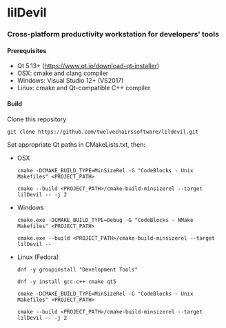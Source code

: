 # lilDevil
### Cross-platform productivity workstation for developers' tools 


#### Prerequisites
 - Qt 5.13+ (https://www.qt.io/download-qt-installer)
 - OSX: cmake and clang compiler
 - Windows: Visual Studio 12+ (VS2017)
 - Linux: cmake and Qt-compatible C++ compiler
 
#### Build
Clone this repository

  `git clone https://github.com/twelvechairssoftware/lildevil.git`

Set appropriate Qt paths in CMakeLists.txt, then:

 - OSX
 
      `cmake -DCMAKE_BUILD_TYPE=MinSizeRel -G "CodeBlocks - Unix Makefiles" <PROJECT_PATH>`
 
      `cmake --build <PROJECT_PATH>/cmake-build-minsizerel --target lilDevil -- -j 2`
 
 - Windows
 
      `cmake.exe -DCMAKE_BUILD_TYPE=Debug -G "CodeBlocks - NMake Makefiles" <PROJECT_PATH>`

      `cmake.exe --build <PROJECT_PATH>/cmake-build-minsizerel --target lilDevil --`

 - Linux (Fedora)
 
      `dnf -y groupinstall "Development Tools"`
      
      `dnf -y install gcc-c++ cmake qt5`
      
      `cmake -DCMAKE_BUILD_TYPE=MinSizeRel -G "CodeBlocks - Unix Makefiles" <PROJECT_PATH>`
 
      `cmake --build <PROJECT_PATH>/cmake-build-minsizerel --target lilDevil -- -j 2`

